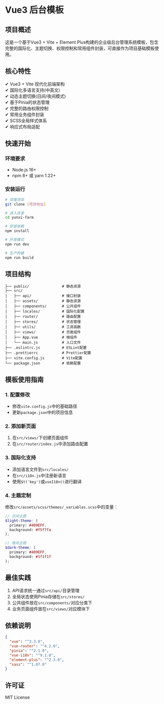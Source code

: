 # Vue3 后台模板

## 项目概述

这是一个基于Vue3 + Vite + Element Plus构建的企业级后台管理系统模板，包含完整的国际化、主题切换、权限控制和常用组件封装，可直接作为项目基础模板使用。

## 核心特性

✔ Vue3 + Vite 现代化前端架构  
✔ 国际化多语言支持(中英文)  
✔ 动态主题切换(日间/夜间模式)  
✔ 基于Pinia的状态管理  
✔ 完整的路由权限控制  
✔ 常用业务组件封装  
✔ SCSS全局样式体系  
✔ 响应式布局适配  

## 快速开始

### 环境要求
- Node.js 16+
- npm 8+ 或 yarn 1.22+

### 安装运行
```bash
# 克隆项目
git clone [项目地址]

# 进入目录
cd yunxi-farm

# 安装依赖
npm install

# 开发模式
npm run dev

# 生产构建
npm run build
```

## 项目结构

```
├── public/               # 静态资源
├── src/
│   ├── api/              # 接口封装
│   ├── assets/           # 静态资源
│   ├── components/       # 公共组件
│   ├── locales/          # 国际化配置
│   ├── router/           # 路由配置
│   ├── stores/           # 状态管理
│   ├── utils/            # 工具函数
│   ├── views/            # 页面组件
│   ├── App.vue           # 根组件
│   └── main.js           # 入口文件
├── .eslintrc.js          # ESLint配置
├── .prettierrc           # Prettier配置
├── vite.config.js        # Vite配置
└── package.json          # 依赖配置
```

## 模板使用指南

### 1. 配置修改
- 修改`vite.config.js`中的基础路径
- 更新`package.json`中的项目信息

### 2. 添加新页面
1. 在`src/views/`下创建页面组件
2. 在`src/router/index.js`中添加路由配置

### 3. 国际化支持
- 添加语言文件到`src/locales/`
- 在`src/i18n.js`中注册新语言
- 使用`$t('key')`或`useI18n()`进行翻译

### 4. 主题定制
修改`src/assets/scss/themes/_variables.scss`中的变量：
```scss
// 日间主题
$light-theme: (
  primary: #409EFF,
  background: #f5f7fa
);

// 夜间主题
$dark-theme: (
  primary: #409EFF,
  background: #1f1f1f
);
```

## 最佳实践

1. API请求统一通过`src/api/`目录管理
2. 全局状态使用Pinia存储在`src/stores/`
3. 公共组件放在`src/components/`对应分类下
4. 业务页面组件放在`src/views/`对应模块下

## 依赖说明

```json
{
  "vue": "^3.3.0",
  "vue-router": "^4.2.0",
  "pinia": "^2.1.0",
  "vue-i18n": "^9.2.0",
  "element-plus": "^2.3.0",
  "sass": "^1.87.0"
}
```

## 许可证

MIT License
